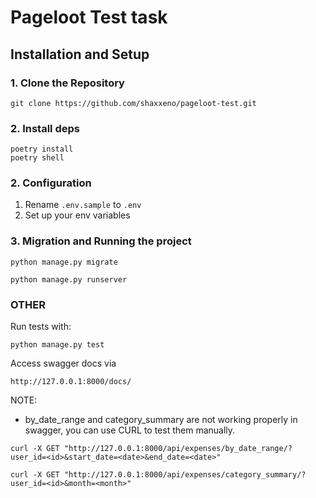 # Pageloot Test task


## Installation and Setup

### 1. Clone the Repository

```
git clone https://github.com/shaxxeno/pageloot-test.git
```

### 2. Install deps

```
poetry install
poetry shell
```

### 2. Configuration

1. Rename ```.env.sample``` to ```.env```
2. Set up your env variables


### 3. Migration and Running the project

```
python manage.py migrate
```

```
python manage.py runserver
```

### OTHER

Run tests with:

```
python manage.py test
```

Access swagger docs via

```
http://127.0.0.1:8000/docs/
```

NOTE:
- by_date_range and category_summary are not working properly in swagger, you can use CURL to test them manually.

```
curl -X GET "http://127.0.0.1:8000/api/expenses/by_date_range/?user_id=<id>&start_date=<date>&end_date=<date>"
```

```
curl -X GET "http://127.0.0.1:8000/api/expenses/category_summary/?user_id=<id>&month=<month>"
```